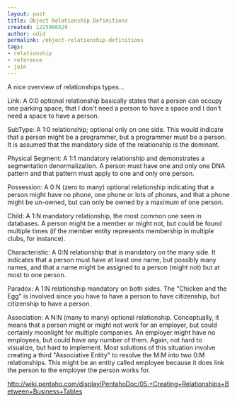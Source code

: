 ```yaml
---
layout: post
title: Object Relationship Definitions
created: 1225966529
author: udid
permalink: /object-relationship-definitions
tags:
- relationship
- reference
- join
---
```

<p>A nice overview of relationships types...</p> <p>Link: A 0:0 optional relationship basically states that a person can occupy one parking space, that I don't need a person to have a space and I don't need a space to have a person.</p> <p>SubType: A 1:0 relationship; optional only on one side. This would indicate that a person might be a programmer, but a programmer must be a person. It is assumed that the mandatory side of the relationship is the dominant.</p> <p>Physical Segment: A 1:1 mandatory relationship and demonstrates a segmentation denormalization. A person must have one and only one DNA pattern and that pattern must apply to one and only one person.</p> <p>Possession: A 0:N (zero to many) optional relationship indicating that a person might have no phone, one phone or lots of phones, and that a phone might be un-owned, but can only be owned by a maximum of one person.</p> <p>Child: A 1:N mandatory relationship, the most common one seen in databases. A person might be a member or might not, but could be found multiple times (if the member entity represents membership in multiple clubs, for instance).</p> <p>Characteristic: A 0:N relationship that is mandatory on the many side. It indicates that a person must have at least one name, but possibly many names, and that a name might be assigned to a person (might not) but at most to one person.</p> <p>Paradox: A 1:N relationship mandatory on both sides. The &quot;Chicken and the Egg&quot; is involved since you have to have a person to have citizenship, but citizenship to have a person.</p> <p>Association: A N:N (many to many) optional relationship. Conceptually, it means that a person might or might not work for an employer, but could certainly moonlight for multiple companies. An employer might have no employees, but could have any number of them. Again, not hard to visualize, but hard to implement. Most solutions of this situation involve creating a third &quot;Associative Entity&quot; to resolve the M:M into two 0:M relationships. This might be an entity called employee because it does link the person to the employer the person works for.</p> <p><a rel="nofollow" target="_blank" href="http://wiki.pentaho.com/display/PentahoDoc/05.+Creating+Relationships+Between+Business+Tables"><span class="yshortcuts">http://wiki.pentaho.com/display/PentahoDoc/05.+Creating+Relationships+Between+Business+Tables</span></a></p>

